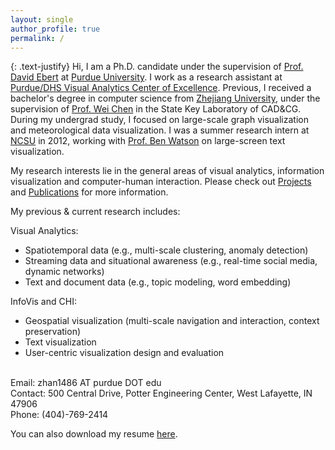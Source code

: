 ```yaml
---
layout: single
author_profile: true
permalink: /
---
```


{: .text-justify}
Hi, I am a Ph.D. candidate under the supervision of [Prof. David Ebert](https://engineering.purdue.edu/~ebertd) at [Purdue University](http://www.purdue.edu/). I work as a research assistant at [Purdue/DHS Visual Analytics Center of Excellence](https://www.purdue.edu/discoverypark/vaccine/).
Previous, I received a bachelor's degree in computer science from [Zhejiang University](http://www.zju.edu.cn/), under the supervision of [Prof. Wei Chen](http://www.cad.zju.edu.cn/home/chenwei/) in the State Key Laboratory of CAD&amp;CG. During my undergrad study, I focused on large-scale graph visualization and meteorological data visualization. I was a summer research intern at [NCSU](https://www.ncsu.edu/) in 2012, working with [Prof. Ben Watson](https://www.csc.ncsu.edu/people/bwatson) on large-screen text visualization.

My research interests lie in the general areas of visual analytics, information visualization and computer-human interaction.
Please check out [Projects](/projects.html) and [Publications](/publications.html) for more information. <br>

My previous &amp; current research includes:

Visual Analytics:

<ul>
<li>Spatiotemporal data (e.g., multi-scale clustering, anomaly detection)</li>
<li>Streaming data and situational awareness (e.g., real-time social media, dynamic networks)</li>
<li>Text and document data (e.g., topic modeling, word embedding)</li>
</ul>

InfoVis and CHI:

<ul>
<li>Geospatial visualization (multi-scale navigation and interaction, context preservation)</li>
<li>Text visualization</li>
<li>User-centric visualization design and evaluation</li>
</ul>

<br>
Email: zhan1486 AT purdue DOT edu <br>
Contact: 500 Central Drive, Potter Engineering Center, West Lafayette, IN 47906 <br>
Phone: (404)-769-2414

You can also download my resume [here](https://rivulet-zhang.github.io/dataRepo/static/JiaweiZhang_Resume.pdf).
